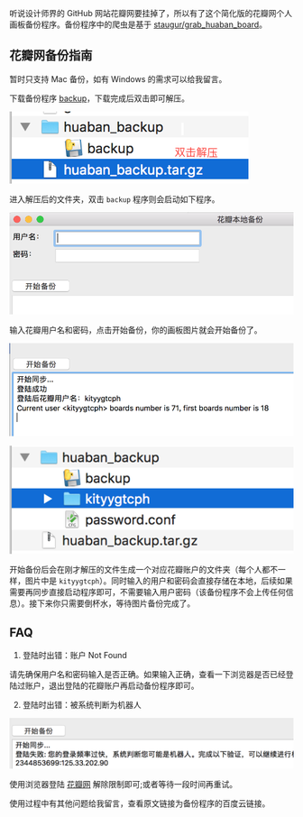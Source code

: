 听说设计师界的 GitHub 网站花瓣网要挂掉了，所以有了这个简化版的花瓣网个人画板备份程序。备份程序中的爬虫是基于 [staugur/grab_huaban_board](https://github.com/staugur/grab_huaban_board)。



## 花瓣网备份指南

暂时只支持 Mac 备份，如有 Windows 的需求可以给我留言。

下载备份程序 [backup](https://pan.baidu.com/s/1nxwUdsJfdI-P-P7i33tn-Q)，下载完成后双击即可解压。

![](https://raw.githubusercontent.com/ZhuPeng/grab_huaban_board/master/image/untar.png)



进入解压后的文件夹，双击 `backup` 程序则会启动如下程序。

![image-20190126215849044](https://raw.githubusercontent.com/ZhuPeng/grab_huaban_board/master/image/start.png)



输入花瓣用户名和密码，点击开始备份，你的画板图片就会开始备份了。

![image-20190126220220140](https://raw.githubusercontent.com/ZhuPeng/grab_huaban_board/master/image/start_log.png)

![image-20190126220337322](https://raw.githubusercontent.com/ZhuPeng/grab_huaban_board/master/image/folder_user.png)



开始备份后会在刚才解压的文件生成一个对应花瓣账户的文件夹（每个人都不一样，图片中是 `kityygtcph`）。同时输入的用户和密码会直接存储在本地，后续如果需要再同步直接启动程序即可，不需要输入用户密码（该备份程序不会上传任何信息）。接下来你只需要倒杯水，等待图片备份完成了。



## FAQ

1. 登陆时出错：账户 Not Found

请先确保用户名和密码输入是否正确。如果输入正确，查看一下浏览器是否已经登陆过账户，退出登陆的花瓣账户再启动备份程序即可。



2. 登陆时出错：被系统判断为机器人

![image-20190126221031061](https://raw.githubusercontent.com/ZhuPeng/grab_huaban_board/master/image/robot.png)

使用浏览器登陆 [花瓣网](http://login.meiwu.co) 解除限制即可;或者等待一段时间再重试。



使用过程中有其他问题给我留言，查看原文链接为备份程序的百度云链接。